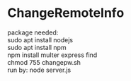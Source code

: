 # ChangeRemoteInfo
package needed: <br />
sudo apt install nodejs <br />
sudo apt install npm <br />
npm install multer express find <br />
chmod 755 changepw.sh <br />
run by: node server.js <br /> 
